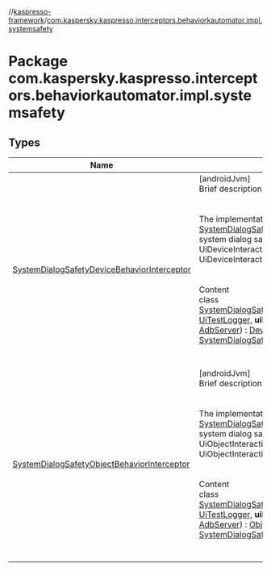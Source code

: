 //[kaspresso-framework](../index.md)/[com.kaspersky.kaspresso.interceptors.behaviorkautomator.impl.systemsafety](index.md)



# Package com.kaspersky.kaspresso.interceptors.behaviorkautomator.impl.systemsafety  


## Types  
  
|  Name|  Summary| 
|---|---|
| [SystemDialogSafetyDeviceBehaviorInterceptor](-system-dialog-safety-device-behavior-interceptor/index.md)| [androidJvm]  <br>Brief description  <br><br><br>The implementation of [DeviceBehaviorInterceptor](../com.kaspersky.kaspresso.interceptors.behaviorkautomator/-device-behavior-interceptor/index.md) and [SystemDialogSafetyProvider](../com.kaspersky.kaspresso.systemsafety/-system-dialog-safety-provider/index.md) interfaces. Provides system dialog safety functionality for UiDeviceInteraction.perform and UiDeviceInteraction.check calls.<br><br>  <br>Content  <br>class [SystemDialogSafetyDeviceBehaviorInterceptor](-system-dialog-safety-device-behavior-interceptor/index.md)(**logger**: [UiTestLogger](../com.kaspersky.kaspresso.logger/-ui-test-logger/index.md), **uiDevice**: UiDevice, **adbServer**: [AdbServer](../com.kaspersky.kaspresso.device.server/-adb-server/index.md)) : [DeviceBehaviorInterceptor](../com.kaspersky.kaspresso.interceptors.behaviorkautomator/-device-behavior-interceptor/index.md), [SystemDialogSafetyProvider](../com.kaspersky.kaspresso.systemsafety/-system-dialog-safety-provider/index.md)  <br><br><br>
| [SystemDialogSafetyObjectBehaviorInterceptor](-system-dialog-safety-object-behavior-interceptor/index.md)| [androidJvm]  <br>Brief description  <br><br><br>The implementation of [ObjectBehaviorInterceptor](../com.kaspersky.kaspresso.interceptors.behaviorkautomator/-object-behavior-interceptor/index.md) and [SystemDialogSafetyProvider](../com.kaspersky.kaspresso.systemsafety/-system-dialog-safety-provider/index.md) interfaces. Provides system dialog safety functionality for UiObjectInteraction.perform and UiObjectInteraction.check calls.<br><br>  <br>Content  <br>class [SystemDialogSafetyObjectBehaviorInterceptor](-system-dialog-safety-object-behavior-interceptor/index.md)(**logger**: [UiTestLogger](../com.kaspersky.kaspresso.logger/-ui-test-logger/index.md), **uiDevice**: UiDevice, **adbServer**: [AdbServer](../com.kaspersky.kaspresso.device.server/-adb-server/index.md)) : [ObjectBehaviorInterceptor](../com.kaspersky.kaspresso.interceptors.behaviorkautomator/-object-behavior-interceptor/index.md), [SystemDialogSafetyProvider](../com.kaspersky.kaspresso.systemsafety/-system-dialog-safety-provider/index.md)  <br><br><br>

